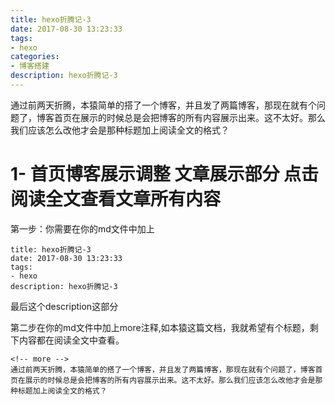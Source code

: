 ```yaml
---
title: hexo折腾记-3
date: 2017-08-30 13:23:33
tags:
- hexo
categories:
- 博客搭建
description: hexo折腾记-3
---
```


通过前两天折腾，本猿简单的搭了一个博客，并且发了两篇博客，那现在就有个问题了，博客首页在展示的时候总是会把博客的所有内容展示出来。这不太好。那么我们应该怎么改他才会是那种标题加上阅读全文的格式？
<!-- more -->

# 1- 首页博客展示调整  文章展示部分 点击阅读全文查看文章所有内容

第一步：你需要在你的md文件中加上
```
title: hexo折腾记-3
date: 2017-08-30 13:23:33
tags:
- hexo
description: hexo折腾记-3
```

最后这个description这部分

第二步在你的md文件中加上more注释,如本猿这篇文档，我就希望有个标题，剩下内容都在阅读全文中查看。
```
<!-- more -->
通过前两天折腾，本猿简单的搭了一个博客，并且发了两篇博客，那现在就有个问题了，博客首页在展示的时候总是会把博客的所有内容展示出来。这不太好。那么我们应该怎么改他才会是那种标题加上阅读全文的格式？
```
